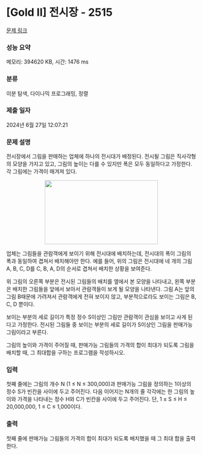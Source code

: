 # [Gold II] 전시장 - 2515 

[문제 링크](https://www.acmicpc.net/problem/2515) 

### 성능 요약

메모리: 394620 KB, 시간: 1476 ms

### 분류

이분 탐색, 다이나믹 프로그래밍, 정렬

### 제출 일자

2024년 6월 27일 12:07:21

### 문제 설명

<p>전시장에서 그림을 판매하는 업체에 하나의 전시대가 배정된다. 전시될 그림은 직사각형의 모양을 가지고 있고, 그림의 높이는 다를 수 있지만 폭은 모두 동일하다고 가정한다. 각 그림에는 가격이 매겨져 있다. </p>

<p style="text-align: center;"><img alt="" src="https://upload.acmicpc.net/5c4fa7a7-8987-43d1-a380-5e17462285d0/-/preview/" style="width: 300px; height: 169px;"></p>

<p>업체는 그림들을 관람객에게 보이기 위해 전시대에 배치하는데, 전시대의 폭이 그림의 폭과 동일하여 겹쳐서 배치해야만 한다. 예를 들어, 위의 그림은 전시대에 네 개의 그림 A, B, C, D를 C, B, A, D의 순서로 겹쳐서 배치한 상황을 보여준다.</p>

<p>위 그림의 오른쪽 부분은 전시된 그림들의 배치를 옆에서 본 모양을 나타내고, 왼쪽 부분은 배치한 그림들을 앞에서 보아서 관람객들이 보게 될 모양을 나타낸다. 그림 A는 앞의 그림 B때문에 가려져서 관람객에게 전혀 보이지 않고, 부분적으로라도 보이는 그림은 B, C, D 뿐이다. </p>

<p>보이는 부분의 세로 길이가 특정 정수 S이상인 그림만 관람객이 관심을 보이고 사게 된다고 가정한다. 전시된 그림들 중 보이는 부분의 세로 길이가 S이상인 그림을 판매가능 그림이라고 부른다. </p>

<p>그림의 높이와 가격이 주어질 때, 판매가능 그림들의 가격의 합이 최대가 되도록 그림을 배치할 때, 그 최대합을 구하는 프로그램을 작성하시오. </p>

### 입력 

 <p>첫째 줄에는 그림의 개수 N (1 ≤ N ≤ 300,000)과 판매가능 그림을 정의하는 1이상의 정수 S가 빈칸을 사이에 두고 주어진다. 다음 이어지는 N개의 줄 각각에는 한 그림의 높이와 가격을 나타내는 정수 H와 C가 빈칸을 사이에 두고 주어진다. 단, 1 ≤ S ≤ H ≤ 20,000,000, 1 ≤ C ≤ 1,000이다. </p>

### 출력 

 <p>첫째 줄에 판매가능 그림들의 가격의 합이 최대가 되도록 배치했을 때 그 최대 합을 출력한다. </p>

